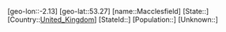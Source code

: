 ﻿---
location: [53.27,-2.13]
type: City
tags:
- geo/City


SpocWebEntityId: 32202
isDeleted: false
confidential: public

---
[geo-lon::-2.13]
[geo-lat::53.27]
[name::Macclesfield]
[State::]
[Country::[United_Kingdom](geo/Continent/Europe/United_Kingdom.md)]
[StateId::]
[Population::]
[Unknown::]

